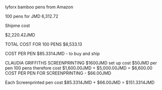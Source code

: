 lyforx bamboo pens from Amazon

100 pens for JMD 6,312.72



Shipme cost

$2,220.42JMD

TOTAL COST FOR 100 PENS $8,533.13


COST PER PEN $85.3314JMD - to buy and ship


CLAUDIA GRIFFITHS SCREENPRINTING $1600JMD set up cost $50JMD per pen
100 pens therefore cost $1,600.00JMD + $5,000.00JMD = $6,600.00
COST PER PEN FOR SCREENPRINTING - $66.00JMD

Each Screenprinted pen cost $85.3314JMD + $66.00JMD = $151.3314JMD
